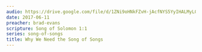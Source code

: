 ```yaml
---
audio: https://drive.google.com/file/d/1ZNi9oHNkFZvH-jAcfNYS5YyIHALMyL0J/view
date: 2017-06-11
preacher: brad-evans
scripture: Song of Solomon 1:1
series: song-of-songs
title: Why We Need the Song of Songs
---
```

